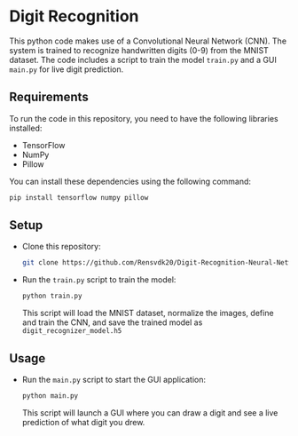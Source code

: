 # Digit Recognition

This python code makes use of a Convolutional Neural Network (CNN). The system is trained to recognize handwritten digits (0-9) from the MNIST dataset. The code includes a script to train the model `train.py` and a GUI `main.py` for live digit prediction.

## Requirements

To run the code in this repository, you need to have the following libraries installed:

- TensorFlow
- NumPy
- Pillow

You can install these dependencies using the following command:

```bash
pip install tensorflow numpy pillow
```

## Setup
- Clone this repository:

    ```bash
    git clone https://github.com/Rensvdk20/Digit-Recognition-Neural-Network
    ```

- Run the `train.py` script to train the model:

    ```bash
    python train.py
    ```

   This script will load the MNIST dataset, normalize the images, define and train the CNN, and save the trained model as `digit_recognizer_model.h5`

## Usage

- Run the `main.py` script to start the GUI application:

    ```bash
    python main.py
    ```

   This script will launch a GUI where you can draw a digit and see a live prediction of what digit you drew.
